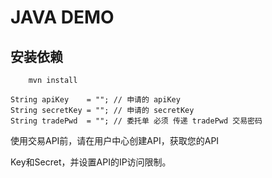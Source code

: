 # JAVA DEMO

## 安装依赖

```
	mvn install
```

```
String apiKey    = ""; // 申请的 apiKey
String secretKey = ""; // 申请的 secretKey
String tradePwd  = ""; // 委托单 必须 传递 tradePwd 交易密码
```

使用交易API前，请在用户中心创建API，获取您的API

Key和Secret，并设置API的IP访问限制。


